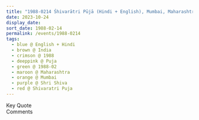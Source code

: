 ```yaml
---
title: "1988-0214 Śhivarātri Pūjā (Hindi + English), Mumbai, Maharashtra, India"
date: 2023-10-24
display_date: 
sort_date: 1988-02-14
permalink: /events/1988-0214
tags:
  - blue @ English + Hindi
  - brown @ India
  - crimson @ 1988
  - deeppink @ Puja
  - green @ 1988-02
  - maroon @ Maharashtra
  - orange @ Mumbai
  - purple @ Shri Shiva
  - red @ Shivaratri Puja
---
```


<wave-list>
  <list-title color="green" width="75">Key Quote</list-title>
  <list-item color="BlanchedAlmond"  width="200"></list-item>
  <list-item color="Lavender"></list-item>
  <list-item color="BlanchedAlmond"></list-item>
</wave-list>

<br>

<wave-list>
  <list-title color="green" width="75">Comments</list-title>
  <list-item color="BlanchedAlmond"  width="200"></list-item>
  <list-item color="Lavender"></list-item>
  <list-item color="BlanchedAlmond"></list-item>
</wave-list>